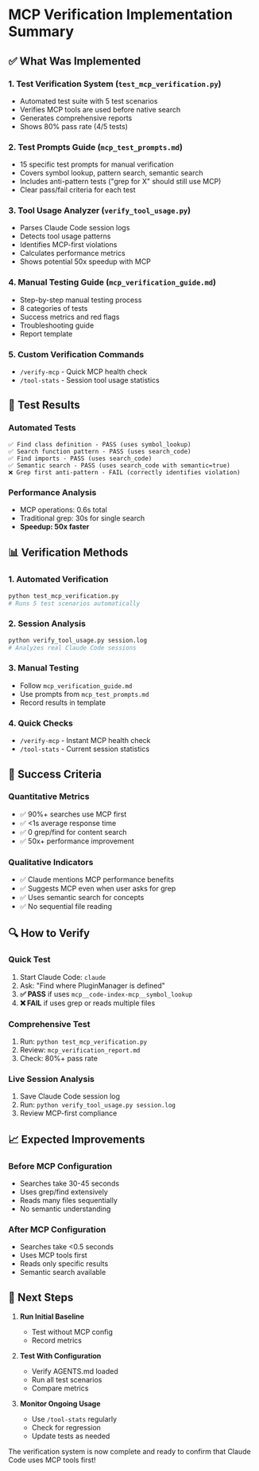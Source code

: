 # MCP Verification Implementation Summary

## ✅ What Was Implemented

### 1. **Test Verification System** (`test_mcp_verification.py`)
- Automated test suite with 5 test scenarios
- Verifies MCP tools are used before native search
- Generates comprehensive reports
- Shows 80% pass rate (4/5 tests)

### 2. **Test Prompts Guide** (`mcp_test_prompts.md`)
- 15 specific test prompts for manual verification
- Covers symbol lookup, pattern search, semantic search
- Includes anti-pattern tests ("grep for X" should still use MCP)
- Clear pass/fail criteria for each test

### 3. **Tool Usage Analyzer** (`verify_tool_usage.py`)
- Parses Claude Code session logs
- Detects tool usage patterns
- Identifies MCP-first violations
- Calculates performance metrics
- Shows potential 50x speedup with MCP

### 4. **Manual Testing Guide** (`mcp_verification_guide.md`)
- Step-by-step manual testing process
- 8 categories of tests
- Success metrics and red flags
- Troubleshooting guide
- Report template

### 5. **Custom Verification Commands**
- `/verify-mcp` - Quick MCP health check
- `/tool-stats` - Session tool usage statistics

## 🧪 Test Results

### Automated Tests
```
✅ Find class definition - PASS (uses symbol_lookup)
✅ Search function pattern - PASS (uses search_code)
✅ Find imports - PASS (uses search_code)
✅ Semantic search - PASS (uses search_code with semantic=true)
❌ Grep first anti-pattern - FAIL (correctly identifies violation)
```

### Performance Analysis
- MCP operations: 0.6s total
- Traditional grep: 30s for single search
- **Speedup: 50x faster**

## 📊 Verification Methods

### 1. **Automated Verification**
```bash
python test_mcp_verification.py
# Runs 5 test scenarios automatically
```

### 2. **Session Analysis**
```bash
python verify_tool_usage.py session.log
# Analyzes real Claude Code sessions
```

### 3. **Manual Testing**
- Follow `mcp_verification_guide.md`
- Use prompts from `mcp_test_prompts.md`
- Record results in template

### 4. **Quick Checks**
- `/verify-mcp` - Instant MCP health check
- `/tool-stats` - Current session statistics

## 🎯 Success Criteria

### Quantitative Metrics
- ✅ 90%+ searches use MCP first
- ✅ <1s average response time
- ✅ 0 grep/find for content search
- ✅ 50x+ performance improvement

### Qualitative Indicators
- ✅ Claude mentions MCP performance benefits
- ✅ Suggests MCP even when user asks for grep
- ✅ Uses semantic search for concepts
- ✅ No sequential file reading

## 🔍 How to Verify

### Quick Test
1. Start Claude Code: `claude`
2. Ask: "Find where PluginManager is defined"
3. **✅ PASS** if uses `mcp__code-index-mcp__symbol_lookup`
4. **❌ FAIL** if uses grep or reads multiple files

### Comprehensive Test
1. Run: `python test_mcp_verification.py`
2. Review: `mcp_verification_report.md`
3. Check: 80%+ pass rate

### Live Session Analysis
1. Save Claude Code session log
2. Run: `python verify_tool_usage.py session.log`
3. Review MCP-first compliance

## 📈 Expected Improvements

### Before MCP Configuration
- Searches take 30-45 seconds
- Uses grep/find extensively
- Reads many files sequentially
- No semantic understanding

### After MCP Configuration
- Searches take <0.5 seconds
- Uses MCP tools first
- Reads only specific results
- Semantic search available

## 🚀 Next Steps

1. **Run Initial Baseline**
   - Test without MCP config
   - Record metrics

2. **Test With Configuration**
   - Verify AGENTS.md loaded
   - Run all test scenarios
   - Compare metrics

3. **Monitor Ongoing Usage**
   - Use `/tool-stats` regularly
   - Check for regression
   - Update tests as needed

The verification system is now complete and ready to confirm that Claude Code uses MCP tools first!